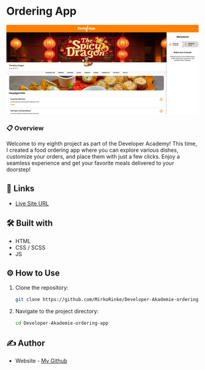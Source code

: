 #  Ordering App

![](https://raw.githubusercontent.com/MirkoRinke/Developer-Akademie-ordering-app/main/preview.jpg)


### 📋 Overview

Welcome to my eighth project as part of the Developer Academy! This time, I created a food ordering app where you can explore various dishes, customize your orders, and place them with just a few clicks. Enjoy a seamless experience and get your favorite meals delivered to your doorstep!

## 🔗 Links

- [Live Site URL](https://monumental-crostata-adb3f6.netlify.app/)


## 🛠️ Built with

- HTML
- CSS / SCSS
- JS


## ⚙️ How to Use

1. Clone the repository:
   ```bash
   git clone https://github.com/MirkoRinke/Developer-Akademie-ordering-app.git
   ```

2. Navigate to the project directory:
   ```bash
   cd Developer-Akademie-ordering-app
   ```

## ✍️ Author

- Website - [My Github](https://github.com/MirkoRinke)
